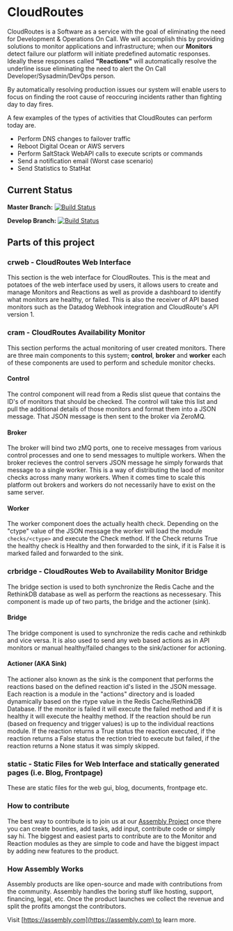 CloudRoutes
===========

CloudRoutes is a Software as a service with the goal of eliminating the need for Development & Operations On Call. We will accomplish this by providing solutions to monitor applications and infrastructure; when our **Monitors** detect failure our platform will initiate predefined automatic responses. Ideally these responses called **"Reactions"** will automatically resolve the underline issue eliminating the need to alert the On Call Developer/Sysadmin/DevOps person.

By automatically resolving production issues our system will enable users to focus on finding the root cause of reoccuring incidents rather than fighting day to day fires.

A few examples of the types of activities that CloudRoutes can perform today are.

* Perform DNS changes to failover traffic
* Reboot Digital Ocean or AWS servers
* Perform SaltStack WebAPI calls to execute scripts or commands
* Send a notification email (Worst case scenario)
* Send Statistics to StatHat

## Current Status

**Master Branch:** [![Build Status](https://travis-ci.org/asm-products/cloudroutes-service.svg?branch=master)](https://travis-ci.org/asm-products/cloudroutes-service)

**Develop Branch:** [![Build Status](https://travis-ci.org/asm-products/cloudroutes-service.svg?branch=develop)](https://travis-ci.org/asm-products/cloudroutes-service)

## Parts of this project

### crweb - CloudRoutes Web Interface

This section is the web interface for CloudRoutes. This is the meat and potatoes of the web interface used by users, it allows users to create and manage Monitors and Reactions as well as provide a dashboard to identify what monitors are healthy, or failed. This is also the receiver of API based monitors such as the Datadog Webhook integration and CloudRoute's API version 1.

### cram - CloudRoutes Availability Monitor

This section performs the actual monitoring of user created monitors. There are three main components to this system; **control**, **broker** and **worker** each of these components are used to perform and schedule monitor checks.

#### Control

The control component will read from a Redis slist queue that contains the ID's of monitors that should be checked. The control will take this list and pull the additional details of those monitors and format them into a JSON message. That JSON message is then sent to the broker via ZeroMQ.

#### Broker

The broker will bind two zMQ ports, one to receive messages from various control processes and one to send messages to multiple workers. When the broker recieves the control servers JSON message he simply forwards that message to a single worker. This is a way of distributing the laod of monitor checks across many many workers. When it comes time to scale this platform out brokers and workers do not necessarily have to exist on the same server.

#### Worker

The worker component does the actually health check. Depending on the "ctype" value of the JSON message the worker will load the module `checks/<ctype>` and execute the Check method. If the Check returns True the healthy check is Healthy and then forwarded to the sink, if it is False it is marked failed and forwarded to the sink.

### crbridge - CloudRoutes Web to Availability Monitor Bridge

The bridge section is used to both synchronize the Redis Cache and the RethinkDB database as well as perform the reactions as necessesary. This component is made up of two parts, the bridge and the actioner (sink).

#### Bridge

The bridge component is used to synchronize the redis cache and rethinkdb and vice versa. It is also used to send any web based actions as in API monitors or manual healthy/failed changes to the sink/actioner for actioning.

#### Actioner (AKA Sink)

The actioner also known as the sink is the component that performs the reactions based on the defined reaction id's listed in the JSON message. Each reaction is a module in the "actions" directory and is loaded dynamically based on the rtype value in the Redis Cache/RethinkDB Database. If the monitor is failed it will execute the failed method and if it is healthy it will execute the healthy method. If the reaction should be run (based on frequency and trigger values) is up to the individual reactions module. If the reaction returns a True status the reaction executed, if the reaction returns a False status the rection tried to execute but failed, if the reaction returns a None status it was simply skipped.

### static - Static Files for Web Interface and statically generated pages (i.e. Blog, Frontpage)

These are static files for the web gui, blog, documents, frontpage etc.

### How to contribute

The best way to contribute is to join us at our [Assembly Project](https://assembly.com/cloudroutes) once there you can create bounties, add tasks, add input, contribute code or simply say hi. The biggest and easiest parts to contribute are to the Monitor and Reaction modules as they are simple to code and have the biggest impact by adding new features to the product.

### How Assembly Works

Assembly products are like open-source and made with contributions from the community. Assembly handles the boring stuff like hosting, support, financing, legal, etc. Once the product launches we collect the revenue and split the profits amongst the contributors.

Visit [https://assembly.com](https://assembly.com) to learn more.

